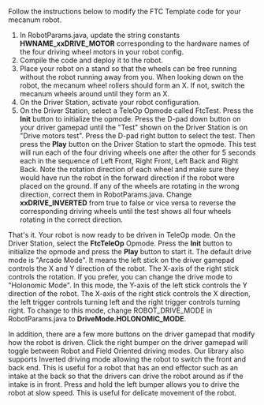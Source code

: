 Follow the instructions below to modify the FTC Template code for your mecanum robot.
1. In RobotParams.java, update the string constants **HWNAME_xxDRIVE_MOTOR** corresponding to the hardware names of the four driving wheel motors in your robot config.
2. Compile the code and deploy it to the robot.
3. Place your robot on a stand so that the wheels can be free running without the robot running away from you. When looking down on the robot, the mecanum wheel rollers should form an X. If not, switch the mecanum wheels around until they form an X.
4. On the Driver Station, activate your robot configuration.
5. On the Driver Station, select a TeleOp Opmode called FtcTest. Press the **Init** button to initialize the opmode. Press the D-pad down button on your driver gamepad until the "Test" shown on the Driver Station is on "Drive motors test". Press the D-pad right button to select the test. Then press the **Play** button on the Driver Station to start the opmode. This test will run each of the four driving wheels one after the other for 5 seconds each in the sequence of Left Front, Right Front, Left Back and Right Back. Note the rotation direction of each wheel and make sure they would have run the robot in the forward direction if the robot were placed on the ground. If any of the wheels are rotating in the wrong direction, correct them in RobotParams.java. Change **xxDRIVE_INVERTED** from true to false or vice versa to reverse the corresponding driving wheels until the test shows all four wheels rotating in the correct direction.

That's it. Your robot is now ready to be driven in TeleOp mode. On the Driver Station, select the **FtcTeleOp** Opmode. Press the **Init** button to initialize the opmode and press the **Play** button to start it. The default drive mode is "Arcade Mode". It means the left stick on the driver gamepad controls the X and Y direction of the robot. The X-axis of the right stick controls the rotation. If you prefer, you can change the drive mode to "Holonomic Mode". In this mode, the Y-axis of the left stick controls the Y direction of the robot. The X-axis of the right stick controls the X direction, the left trigger controls turning left and the right trigger controls turning right. To change to this mode, change ROBOT_DRIVE_MODE in RobotParams.java to **DriveMode.HOLONOMIC_MODE**.

In addition, there are a few more buttons on the driver gamepad that modify how the robot is driven. Click the right bumper on the driver gamepad will toggle between Robot and Field Oriented driving modes. Our library also supports Inverted driving mode allowing the robot to switch the front and back end. This is useful for a robot that has an end effector such as an intake at the back so that the drivers can drive the robot around as if the intake is in front. Press and hold the left bumper allows you to drive the robot at slow speed. This is useful for delicate movement of the robot.
